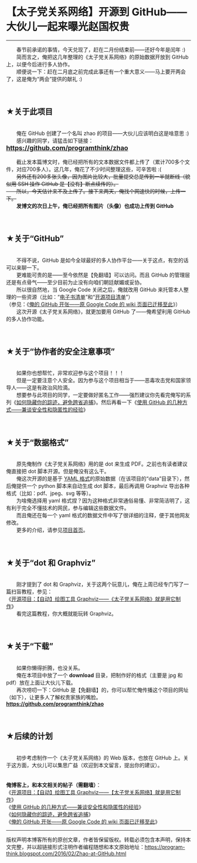 # 【太子党关系网络】开源到 GitHub——大伙儿一起来曝光赵国权贵 

-----

<div class="post-body entry-content">
　　春节前承诺的事情，今天兑现了，赶在二月份结束前——还好今年是闰年 :)<br/>
　　简而言之，俺把这几年整理的《太子党关系网络》的原始数据开放到 GitHub 上，以便今后进行多人协作。<br/>
　　顺便说一下：赶在二月底之前完成此事还有一个重大意义——马上要开两会了，这是俺为“两会”提供的献礼 :)<br/>
<a name="more"></a><br/>
<br/>
<h2>★关于此项目</h2><br/>
　　俺在 GitHub 创建了一个名叫 zhao 的项目——大伙儿应该明白这是啥意思 :)<br/>
　　感兴趣的同学，请猛击如下链接：<br/>
<b style="font-size:125%;"><a href="https://github.com/programthink/zhao" target="_blank">https://github.com/programthink/zhao</a></b><br/>
<br/>
　　截止发本篇博文时，俺已经把所有的文本数据文件都上传了（累计700多个文件，对应700多人）。这几年，俺花了不少时间整理这些，可辛苦啦 :(<br/>
　　<del>另外还有200多张头像，因为图片比较大，批量提交总是传到一半就断线（貌似用 SSH 操作 GitHub 是【没有】断点续传的）。<br/>
　　所以，今天估计来不及上传了。接下来两天，俺找个网速快的时候，上传一下。</del><br/>
　　<b>发博文的次日上午，俺已经把所有图片（头像）也成功上传到 GitHub</b><br/>
<br/>
<br/>
<h2>★关于“GitHub”</h2><br/>
　　不得不说，GitHub 是如今全球最好的多人协作平台——关于这点，有空的话可以来聊一下。<br/>
　　更难能可贵的是——至今依然是【免翻墙】可以访问。而且 GitHub 的管理层还是有点骨气——至少目前为止没有向咱们朝廷献媚或妥协。<br/>
　　所以很自然地，当 Google Code 关闭之后，俺就改用 GitHub 来托管本人整理的一些资源（比如：“<a href="https://github.com/programthink/books" target="_blank">电子书清单</a>”和“<a href="https://github.com/programthink/opensource" target="_blank">开源项目清单</a>”）<br/>
（参见：《<a href="../../2015/06/My-GitHub.md">俺的 GitHub 开张——原 Google Code 的 wiki 页面已迁移至此</a>》）<br/>
　　这次开源《太子党关系网络》，就更加要用 GitHub 了——俺希望利用 GitHub 的多人协作功能。<br/>
<br/>
<br/>
<h2>★关于“协作者的安全注意事项”</h2><br/>
　　如果你也想帮忙，非常欢迎参与这个项目！！！<br/>
　　但是一定要注意个人安全。因为参与这个项目相当于——恶毒攻击党和国家领导人——这是有政治风险滴。<br/>
　　想要参与此项目的同学，一定要做好匿名工作——强烈建议你先看完俺写的系列《<a href="../../2010/04/howto-cover-your-tracks-0.md">如何隐藏你的踪迹，避免跨省追捕</a>》。然后再看一下《<a href="../../2016/03/GitHub-Security-Tips.md">使用 GitHub 的几种方式——兼谈安全性和隐匿性的经验</a>》<br/>
<br/>
<br/>
<h2>★关于“数据格式”</h2><br/>
　　原先俺制作《太子党关系网络》用的是 dot 来生成 PDF。之前也有读者建议俺直接把 dot 脚本开源。但是俺没有这么干。<br/>
　　俺这次开源的是基于 <a href="https://zh.wikipedia.org/wiki/YAML" rel="nofollow" target="_blank">YAML 格式</a>的原始数据（在该项目的“data”目录下），然后俺提供一个 python 脚本来自动生成 dot 脚本，最后再调用 Graphviz 导出各种格式（比如：pdf、jpeg、svg 等等）。<br/>
　　为啥俺选择用 yaml 格式捏？因为这种格式非常通俗易懂、非常简洁明了，这有利于完全不懂技术的网民，参与编辑这些数据文件。<br/>
　　而且俺还在每一个 yaml 格式的数据文件中写了很详细的注释，便于其他网友修改。<br/>
　　更多的介绍，请参见<a href="https://github.com/programthink/zhao" target="_blank">项目首页</a>。<br/>
<br/>
<br/>
<h2>★关于“dot 和 Graphviz”</h2><br/>
　　刚才提到了 dot 和 Graphviz，关于这两个玩意儿，俺在上周已经专门写了一篇扫盲教程，参见：<br/>
《<a href="../../2016/02/opensource-review-graphviz.md">开源项目：【自动】绘图工具 Graphviz——《太子党关系网络》就是用它制作</a>》<br/>
　　看完这篇教程，你大概就能玩转 Graphviz。<br/>
<br/>
<br/>
<h2>★关于“下载”</h2><br/>
　　如果你懒得折腾，也没关系。<br/>
　　俺在本项目中放了一个 <b>download</b> 目录，把制作好的格式（主要是 jpg 和 pdf）放在上面让大伙儿下载。<br/>
　　再次唠叨一下：GitHub 是【免翻墙】的，你可以帮忙俺传播这个项目的网址（如下），让更多人了解权贵家族的嘴脸。<br/>
<b><a href="https://github.com/programthink/zhao" target="_blank">https://github.com/programthink/zhao</a></b><br/>
<br/>
<br/>
<h2>★后续的计划</h2><br/>
　　初步考虑制作一个《太子党关系网络》的 Web 版本，也放在 GitHub 上。关于这方面，大伙儿可以集思广益（欢迎到本文留言，提出你的建议）。<br/>
<br/>
<br/>
<b>俺博客上，和本文相关的帖子（需翻墙）</b>：<br/>
《<a href="../../2016/02/opensource-review-graphviz.md">开源项目：【自动】绘图工具 Graphviz——【太子党关系网络】就是用它制作</a>》<br/>
《<a href="../../2016/03/GitHub-Security-Tips.md">使用 GitHub 的几种方式——兼谈安全性和隐匿性的经验</a>》<br/>
《<a href="../../2010/04/howto-cover-your-tracks-0.md">如何隐藏你的踪迹，避免跨省追捕</a>》<br/>
《<a href="../../2015/06/My-GitHub.md">俺的 GitHub 开张——原 Google Code 的 wiki 页面已迁移至此</a>》
</div>


------------------------------------------------

版权声明本博客所有的原创文章，作者皆保留版权。转载必须包含本声明，保持本文完整，并以超链接形式注明作者编程随想和本文原始地址：https://program-think.blogspot.com/2016/02/Zhao-at-GitHub.html
